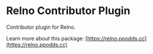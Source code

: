 # Relno Contributor Plugin

Contributor plugin for Relno.

Learn more about this package: [https://relno.ppodds.cc](https://relno.ppodds.cc)
